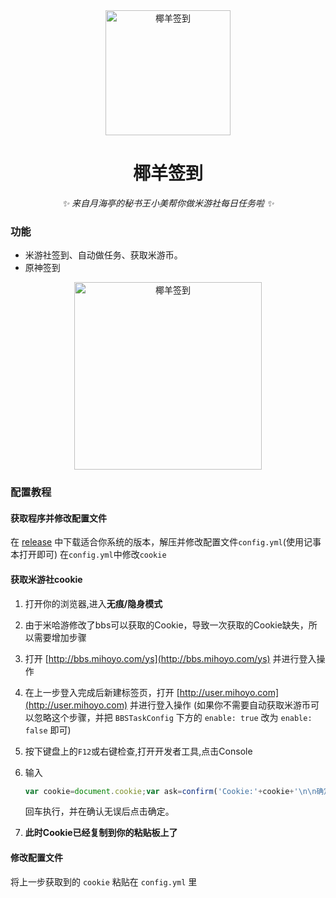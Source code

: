 <div align="center">

<img src="https://user-images.githubusercontent.com/36563862/163517395-dcd65622-08d8-428e-9f35-d6a85becba79.png" width="200" height="200" alt="椰羊签到">

# 椰羊签到
_✨ 来自月海亭的秘书王小美帮你做米游社每日任务啦 ✨_

</div>


### 功能
- 米游社签到、自动做任务、获取米游币。  
- 原神签到

<div align="center">
   <img src="https://user-images.githubusercontent.com/36563862/163519727-99b4951c-3f06-48a6-bdc6-e63b46bb1f58.png" width="300" height="300" alt="椰羊签到">
</div>

### 配置教程

#### 获取程序并修改配置文件
在 [release](https://github.com/Akegarasu/cocogoat-signin/releases) 中下载适合你系统的版本，解压并修改配置文件`config.yml`(使用记事本打开即可)
在`config.yml`中修改`cookie`

#### 获取米游社cookie
1. 打开你的浏览器,进入**无痕/隐身模式**

2. 由于米哈游修改了bbs可以获取的Cookie，导致一次获取的Cookie缺失，所以需要增加步骤

3. 打开 [http://bbs.mihoyo.com/ys](http://bbs.mihoyo.com/ys) 并进行登入操作

4. 在上一步登入完成后新建标签页，打开 [http://user.mihoyo.com](http://user.mihoyo.com) 并进行登入操作 (如果你不需要自动获取米游币可以忽略这个步骤，并把 `BBSTaskConfig` 下方的 `enable: true` 改为 `enable: false` 即可)

5. 按下键盘上的`F12`或右键检查,打开开发者工具,点击Console

6. 输入

   ```javascript
   var cookie=document.cookie;var ask=confirm('Cookie:'+cookie+'\n\n确定是否将cookie复制到剪贴板?');if(ask==true){copy(cookie);msg=cookie}else{msg='取消'}
   ```

   回车执行，并在确认无误后点击确定。

7. **此时Cookie已经复制到你的粘贴板上了**

#### 修改配置文件

将上一步获取到的 `cookie` 粘贴在 `config.yml` 里
